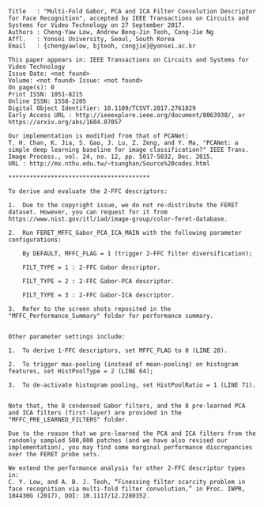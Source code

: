 
	Title   : "Multi-Fold Gabor, PCA and ICA Filter Convolution Descriptor for Face Recognition", accepted by IEEE Transactions on Circuits and Systems for Video Technology on 27 September 2017. 
	Authors : Cheng-Yaw Low, Andrew Beng-Jin Teoh, Cong-Jie Ng
	Affl.   : Yonsei University, Seoul, South Korea
	Email   : {chengyawlow, bjteoh, congjie}@yonsei.ac.kr

	This paper appears in: IEEE Transactions on Circuits and Systems for Video Technology 
	Issue Date: <not found>
	Volume: <not found> Issue: <not found>
	On page(s): 0
	Print ISSN: 1051-8215
	Online ISSN: 1558-2205
	Digital Object Identifier: 10.1109/TCSVT.2017.2761829
	Early Access URL : http://ieeexplore.ieee.org/document/8063938/, or https://arxiv.org/abs/1604.07057

	Our implementation is modified from that of PCANet:
	T. H. Chan, K. Jia, S. Gao, J. Lu, Z. Zeng, and Y. Ma, "PCANet: a simple deep learning baseline for image classification?" IEEE Trans. Image Process., vol. 24, no. 12, pp. 5017-5032, Dec. 2015.
	URL : http://mx.nthu.edu.tw/~tsunghan/Source%20codes.html
		
	****************************************

	To derive and evaluate the 2-FFC descriptors:

	1. 	Due to the copyright issue, we do not re-distribute the FERET dataset. However, you can request for it from https://www.nist.gov/itl/iad/image-group/color-feret-database.

	2. 	Run FERET_MFFC_Gabor_PCA_ICA_MAIN with the following parameter configurations:
	
		By DEFAULT, MFFC_FLAG = 1 (trigger 2-FFC filter diversification);
		
		FILT_TYPE = 1 : 2-FFC Gabor descriptor.
		
		FILT_TYPE = 2 : 2-FFC Gabor-PCA descriptor.
		
		FILT_TYPE = 3 : 2-FFC Gabor-ICA descriptor.
		
	3.	Refer to the screen shots reposited in the "MFFC_Performance_Summary" folder for performance summary.
		
		
	Other parameter settings include:
	
	1. 	To derive 1-FFC descriptors, set MFFC_FLAG to 0 (LINE 28).
	
	2. 	To trigger max-pooling (instead of mean-pooling) on histogram features, set HistPoolType = 2 (LINE 64);
	
	3. 	To de-activate histogram pooling, set HistPoolRatio = 1 (LINE 71).
	
	
	Note that, the 8 condensed Gabor filters, and the 8 pre-learned PCA and ICA filters (first-layer) are provided in the "MFFC_PRE_LEARNED_FILTERS" folder.
	
	Due to the reason that we pre-learned the PCA and ICA filters from the randomly sampled 500,000 patches (and we have also revised our implementation), you may find some marginal performance discrepancies over the FERET probe sets.
	
	We extend the performance analysis for other 2-FFC descriptor types in:
	C. Y. Low, and A. B. J. Teoh, “Finessing filter scarcity problem in face recognition via multi-fold filter convolution,” in Proc. IWPR, 104430G (2017), DOI: 10.1117/12.2280352.
	
